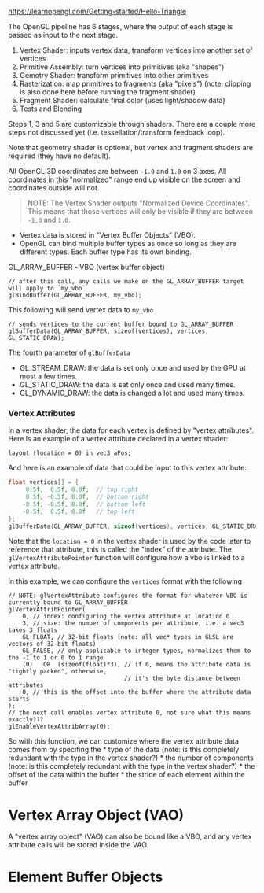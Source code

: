 https://learnopengl.com/Getting-started/Hello-Triangle

The OpenGL pipeline has 6 stages, where the output of each stage is passed as input to the next stage.

1. Vertex Shader: inputs vertex data, transform vertices into another set of vertices
2. Primitive Assembly: turn vertices into primitives (aka "shapes")
3. Gemotry Shader: transform primitives into other primitives
4. Rasterization: map primitives to fragments (aka "pixels") (note: clipping is also done here before running the fragment shader)
5. Fragment Shader: calculate final color (uses light/shadow data)
6. Tests and Blending

Steps 1, 3 and 5 are customizable through shaders.  There are a couple more steps not discussed yet (i.e. tessellation/transform feedback loop).

Note that geometry shader is optional, but vertex and fragment shaders are required (they have no default).

All OpenGL 3D coordinates are between `-1.0` and `1.0` on 3 axes.  All coordinates in this "normalized" range end up visible on the screen and coordinates outside will not.

> NOTE: The Vertex Shader outputs "Normalized Device Coordinates".  This means that those vertices will only be visible if they are between `-1.0` and `1.0`.

* Vertex data is stored in "Vertex Buffer Objects" (VBO).
* OpenGL can bind multiple buffer types as once so long as they are different types. Each buffer type has its own binding.

GL_ARRAY_BUFFER - VBO (vertex buffer object)

```
// after this call, any calls we make on the GL_ARRAY_BUFFER target will apply to `my_vbo`
glBindBuffer(GL_ARRAY_BUFFER, my_vbo);
```

This following will send vertex data to `my_vbo`
```
// sends vertices to the current buffer bound to GL_ARRAY_BUFFER
glBufferData(GL_ARRAY_BUFFER, sizeof(vertices), vertices, GL_STATIC_DRAW);
```

The fourth parameter of `glBufferData`

* GL_STREAM_DRAW: the data is set only once and used by the GPU at most a few times.
* GL_STATIC_DRAW: the data is set only once and used many times.
* GL_DYNAMIC_DRAW: the data is changed a lot and used many times.

### Vertex Attributes

In a vertex shader, the data for each vertex is defined by "vertex attributes".  Here is an example of a vertex attribute declared in a vertex shader:

```
layout (location = 0) in vec3 aPos;
```

And here is an example of data that could be input to this vertex attribute:
```c
float vertices[] = {
     0.5f,  0.5f, 0.0f,  // top right
     0.5f, -0.5f, 0.0f,  // bottom right
    -0.5f, -0.5f, 0.0f,  // bottom left
    -0.5f,  0.5f, 0.0f   // top left
};
glBufferData(GL_ARRAY_BUFFER, sizeof(vertices), vertices, GL_STATIC_DRAW);
```

Note that the `location = 0` in the vertex shader is used by the code later to reference that attribute, this is called the "index" of the attribute. The `glVertexAttributePointer` function will configure how a vbo is linked to a vertex attribute.

In this example, we can configure the `vertices` format with the following
```
// NOTE: glVertexAttribute configures the format for whatever VBO is currently bound to GL_ARRAY_BUFFER
glVertexAttribPointer(
    0, // index: configuring the vertex attribute at location 0
    3, // size: the number of components per attribute, i.e. a vec3 takes 3 floats
    GL_FLOAT, // 32-bit floats (note: all vec* types in GLSL are vectors of 32-bit floats)
    GL_FALSE, // only applicable to integer types, normalizes them to the -1 to 1 or 0 to 1 range
    (0)   OR  (sizeof(float)*3), // if 0, means the attribute data is "tightly packed", otherwise,
                                 // it's the byte distance between attributes
    0, // this is the offset into the buffer where the attribute data starts
);
// the next call enables vertex attribute 0, not sure what this means exactly???
glEnableVertexAttribArray(0);
```

So with this function, we can customize where the vertex attribute data comes from by specifing the
    * type of the data (note: is this completely redundant with the type in the vertex shader?)
    * the number of components (note: is this completely redundant with the type in the vertex shader?)
    * the offset of the data within the buffer
    * the stride of each element within the buffer


# Vertex Array Object (VAO)

A "vertex array object" (VAO) can also be bound like a VBO, and any vertex attribute calls will be stored inside the VAO.

# Element Buffer Objects

